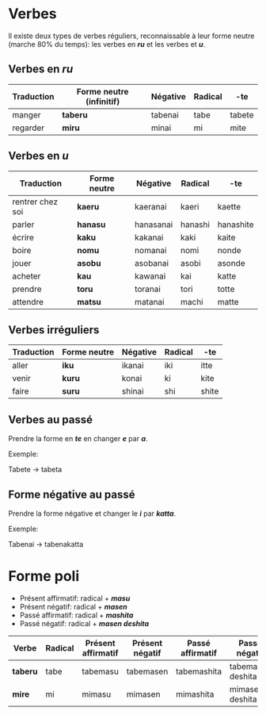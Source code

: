 # Verbes

Il existe deux types de verbes réguliers, reconnaissable à leur forme neutre (marche 80% du temps): les verbes en ***ru*** et les verbes et ***u***.

## Verbes en ***ru***

Traduction | Forme neutre (infinitif) | Négative | Radical | -te
--- | --- | --- | --- | ---
manger | **taberu** | tabenai | tabe | tabete
regarder | **miru** | minai | mi | mite

## Verbes en ***u***

Traduction | Forme neutre | Négative | Radical | -te
--- | --- | --- | --- | ---
rentrer chez soi | **kaeru** | kaeranai | kaeri | kaette
parler | **hanasu** | hanasanai | hanashi | hanashite
écrire | **kaku** | kakanai | kaki | kaite
boire | **nomu** | nomanai | nomi | nonde
jouer | **asobu** | asobanai | asobi | asonde
acheter | **kau** | kawanai | kai | katte
prendre | **toru** | toranai | tori | totte
attendre | **matsu** | matanai | machi | matte

## Verbes irréguliers

Traduction | Forme neutre | Négative | Radical | -te
--- | --- | --- | --- | ---
aller | **iku** | ikanai | iki | itte
venir | **kuru** | konai | ki | kite
faire | **suru** | shinai | shi | shite

## Verbes au passé

Prendre la forme en ***te*** en changer ***e*** par ***a***.

Exemple:

Tabete -> tabeta

## Forme négative au passé

Prendre la forme négative et changer le ***i*** par ***katta***.

Exemple:

Tabenai -> tabenakatta

# Forme poli

* Présent affirmatif: radical + ***masu***
* Présent négatif: radical + ***masen***
* Passé affirmatif: radical + ***mashita***
* Passé négatif: radical + ***masen deshita***

Verbe | Radical | Présent affirmatif | Présent négatif | Passé affirmatif | Passé négatif
--- | --- | --- | --- | --- | ---
**taberu** | tabe | tabemasu | tabemasen | tabemashita | tabemasen deshita
**mire** | mi | mimasu | mimasen | mimashita | mimasen deshita

